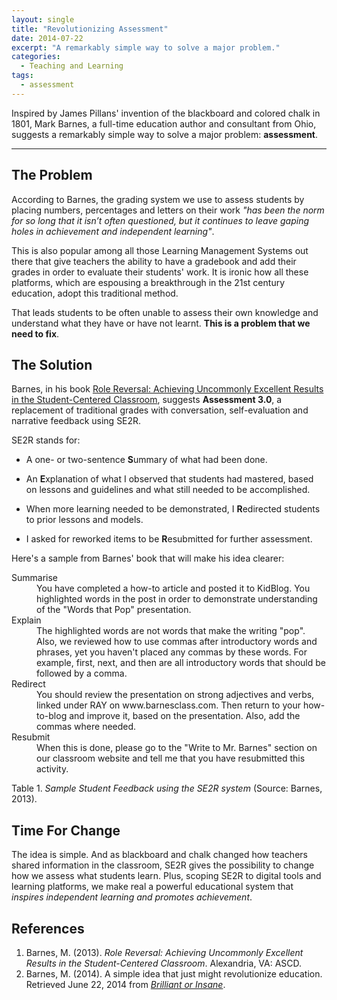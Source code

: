 ```yaml
---
layout: single
title: "Revolutionizing Assessment"
date: 2014-07-22
excerpt: "A remarkably simple way to solve a major problem."
categories:
  - Teaching and Learning
tags:
  - assessment
---
```


Inspired by James Pillans' invention of the blackboard and colored chalk in 1801, Mark Barnes, a full-time education author and consultant from Ohio, suggests a remarkably simple way to solve a major problem: **assessment**.

---

## The Problem
According to Barnes, the grading system we use to assess students by placing numbers, percentages and letters on their work *"has been the norm for so long that it isn’t often questioned, but it continues to leave gaping holes in achievement and independent learning"*.

This is also popular among all those Learning Management Systems out there that give teachers the ability to have a gradebook and add their grades in order to evaluate their students' work. It is ironic how all these platforms, which are espousing a breakthrough in the 21st century education, adopt this traditional method.

That leads students to be often unable to assess their own knowledge and understand what they have or have not learnt. **This is a problem that we need to fix**.

## The Solution
Barnes, in his book [Role Reversal: Achieving Uncommonly Excellent Results in the Student-Centered Classroom](http://www.ascd.org/ublications/Books/Overview/Role-Reversal.aspx), suggests **Assessment 3.0**, a replacement of traditional grades with conversation, self-evaluation and narrative feedback using SE2R.

SE2R stands for:

* A one- or two-sentence <b>S</b>ummary of what had been done.

* An <b>E</b>xplanation of what I observed that students had mastered, based on lessons and guidelines and what still needed to be accomplished.

* When more learning needed to be demonstrated, I <b>R</b>edirected students to prior lessons and models.

* I asked for reworked items to be <b>R</b>esubmitted for further assessment.

Here's a sample from Barnes' book that will make his idea clearer:

<dl>
  <dt>Summarise</dt>
  <dd>You have completed a how-to article and posted it to KidBlog. You highlighted words in the post in order to demonstrate understanding of the "Words that Pop" presentation.</dd>

  <dt>Explain</dt>
  <dd>The highlighted words are not words that make the writing "pop". Also, we reviewed how to use commas after introductory words and phrases, yet you haven't placed any commas by these words. For example, first, next, and then are all introductory words that should be followed by a comma.</dd>

  <dt>Redirect</dt>
  <dd>You should review the presentation on strong adjectives and verbs, linked under RAY on www.barnesclass.com. Then return to your how-to-blog and improve it, based on the presentation. Also, add the commas where needed.</dd>

  <dt>Resubmit</dt>
  <dd>When this is done, please go to the "Write to Mr. Barnes" section on our classroom website and tell me that you have resubmitted this activity.</dd>
</dl>

Table 1. *Sample Student Feedback using the SE2R system* (Source: Barnes, 2013).

## Time For Change
The idea is simple. And as blackboard and chalk changed how teachers shared information in the classroom, SE2R gives the possibility to change how we assess what students learn. Plus, scoping SE2R to digital tools and learning platforms, we make real a powerful educational system that *inspires independent learning and promotes achievement*.

## References
1. Barnes, M. (2013). *Role Reversal: Achieving Uncommonly Excellent Results in the Student-Centered Classroom*. Alexandria, VA: ASCD.
2. Barnes, M. (2014). A simple idea that just might revolutionize education. Retrieved June 22, 2014 from [*Brilliant or Insane*](http://www.brilliant-insane.com/2014/06/a-simple-idea-that-just-might-revolutionize-education.html).
